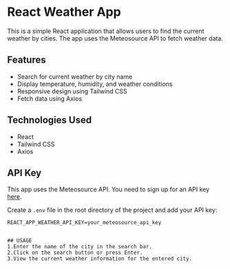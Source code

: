 # React Weather App

This is a simple React application that allows users to find the current weather by cities. The app uses the Meteosource API to fetch weather data.

## Features

- Search for current weather by city name
- Display temperature, humidity, and weather conditions
- Responsive design using Tailwind CSS
- Fetch data using Axios

## Technologies Used

- React
- Tailwind CSS
- Axios

## API Key

This app uses the Meteosource API. You need to sign up for an API key [here](https://www.meteosource.com/).

Create a `.env` file in the root directory of the project and add your API key:
```env
REACT_APP_WEATHER_API_KEY=your_meteosource_api_key


## USAGE
1.Enter the name of the city in the search bar.
2.Click on the search button or press Enter.
3.View the current weather information for the entered city.